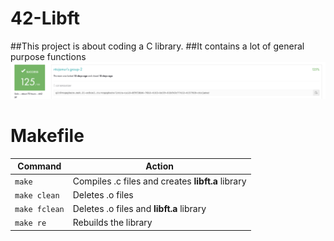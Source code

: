 # 42-Libft
##This project is about coding a C library.
##It contains a lot of general purpose functions
![Screenshot](result.png)
# Makefile
|Command|Action|
|-------|------|
|`make`|Compiles .c files and creates **libft.a** library|
|`make clean`|Deletes .o files|
|`make fclean`|Deletes .o files and **libft.a** library|
|`make re`|Rebuilds the library|

